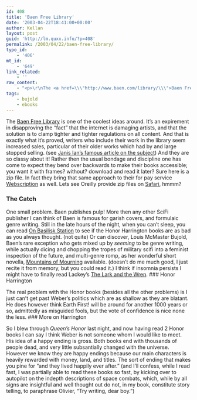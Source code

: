```yaml
---
id: 408
title: 'Baen Free Library'
date: '2003-04-22T18:41:00+00:00'
author: Kellan
layout: post
guid: 'http://lm.quxx.info/?p=408'
permalink: /2003/04/22/baen-free-library/
typo_id:
    - '406'
mt_id:
    - '649'
link_related:
    - ''
raw_content:
    - "<p>\r\nThe <a href=\\\"http://www.baen.com/library/\\\">Baen Free Library</a> is one of the coolest ideas around.  It\\'s an expirement in disapproving the \\\"fact\\\" that the internet is damaging artists, and that the solution is to clamp tighter and tighter regulations on all content.  And that is exactly what it\\'s proved, writers who include their work in the library seem increased sales, particular of their older works which had by and large stopped selling. (see <a href=\\\"http://www.janisian.com/article-internet_debacle.html\\\">Janis Ian\\'s famous article on the subject</a>)  And they are so classy about it!  Rather then the usual bondage and discipline one has come to expect they bend over backwards to make their books accessible; you want it with frames?  without?  download and read it later?  Sure here is a zip file.  In fact they bring that same approach to their for pay service \r\n<a href=\\\"http://www.webscription.net/\\\">Webscription</a> as well.  Lets see Oreilly provide zip files on \r\n<a href=\\\"http://safari.oreilly.com/\\\">Safari</a>, hmmm?\r\n</p>\r\n<p>\r\n<h3>The Catch</h3>\r\nOne small problem.  Baen publishes pulp!  More then any other SciFi publisher I can think of Baen is famous for garish covers, and formulaic genre writing.  Still in the late hours of the night, when you can\\'t sleep, you can read <a href=\\\"http://www.baen.com/library/067157793X/067157793X.htm\\\">On Basilisk Station</a> to see if the Honor Harrington books are as bad as you always thought. (not quite)  Or can discover, Louis McMaster Bujold,  Baen\\'s rare exception who gets mixed up by <em>seeming</em> to be genre writing, while actually dicing and chopping the tropes of military scifi into a feminist inspection of the future, and multi-genre romp, as her wonderful short novella, <a href=\\\"http://www.baen.com/library/1011250002/1011250002___1.htm\\\">Mountains of Mourning</a> available. (doesn\\'t do me much good, I just recite it from memory, but you could read it.)  I think if insomnia persists I might have to finally read Lackey\\'s <a href=\\\"http://www.baen.com/library/0671720996/0671720996.htm\\\">The Lark and the Wren</a>.\r\n</p>\r\n<p>\r\n<h3>Honor Harrington</h3>\r\nThe real problem with the Honor books (besides all the other problems) is I just can\\'t get past Weber\\'s politics which are as shallow as they are blatant.  He does however think Earth First! will be around for another 1000 years or so, admittedly as misguided fools, but the vote of confidence is nice none the less.\r\n</p>\r\n<p>\r\n<h3>More on Harrington</h3>\r\nSo I blew through <cite>Queen\\'s Honor</cite> last night, and now having read 2 Honor books I can say I think Weber is not someone whom I would like to meet.  His idea of a happy ending is gross.  Both books end with thousands of people dead, and very little subsantially changed with the universe.  However we know they are happy endings because our main characters is heavily rewarded with money, land, and titles.   The sort of ending that makes you pine for \\\"and they lived happily ever after.\\\"  (and I\\'ll confess, while I read fast, I was partially able to read these books so fast, by kicking over to autopilot on the indepth descriptions of space combats, which, while by all signs are insightful and well thought out do not, in my book, constitute story telling, to paraphrase Olivier, \\\"Try writing, dear boy.\\\")\r\n</p>"
tags:
    - bujold
    - ebooks
---
```


The [Baen Free Library](http://www.baen.com/library/) is one of the coolest ideas around. It’s an expirement in disapproving the “fact” that the internet is damaging artists, and that the solution is to clamp tighter and tighter regulations on all content. And that is exactly what it’s proved, writers who include their work in the library seem increased sales, particular of their older works which had by and large stopped selling. (see [Janis Ian’s famous article on the subject](http://www.janisian.com/article-internet_debacle.html)) And they are so classy about it! Rather then the usual bondage and discipline one has come to expect they bend over backwards to make their books accessible; you want it with frames? without? download and read it later? Sure here is a zip file. In fact they bring that same approach to their for pay service [Webscription](http://www.webscription.net/) as well. Lets see Oreilly provide zip files on [Safari](http://safari.oreilly.com/), hmmm?

### The Catch

One small problem. Baen publishes pulp! More then any other SciFi publisher I can think of Baen is famous for garish covers, and formulaic genre writing. Still in the late hours of the night, when you can’t sleep, you can read [On Basilisk Station](http://www.baen.com/library/067157793X/067157793X.htm) to see if the Honor Harrington books are as bad as you always thought. (not quite) Or can discover, Louis McMaster Bujold, Baen’s rare exception who gets mixed up by *seeming* to be genre writing, while actually dicing and chopping the tropes of military scifi into a feminist inspection of the future, and multi-genre romp, as her wonderful short novella, [Mountains of Mourning](http://www.baen.com/library/1011250002/1011250002___1.htm) available. (doesn’t do me much good, I just recite it from memory, but you could read it.) I think if insomnia persists I might have to finally read Lackey’s [The Lark and the Wren](http://www.baen.com/library/0671720996/0671720996.htm). ### Honor Harrington

The real problem with the Honor books (besides all the other problems) is I just can’t get past Weber’s politics which are as shallow as they are blatant. He does however think Earth First! will be around for another 1000 years or so, admittedly as misguided fools, but the vote of confidence is nice none the less. ### More on Harrington

So I blew through <cite>Queen’s Honor</cite> last night, and now having read 2 Honor books I can say I think Weber is not someone whom I would like to meet. His idea of a happy ending is gross. Both books end with thousands of people dead, and very little subsantially changed with the universe. However we know they are happy endings because our main characters is heavily rewarded with money, land, and titles. The sort of ending that makes you pine for “and they lived happily ever after.” (and I’ll confess, while I read fast, I was partially able to read these books so fast, by kicking over to autopilot on the indepth descriptions of space combats, which, while by all signs are insightful and well thought out do not, in my book, constitute story telling, to paraphrase Olivier, “Try writing, dear boy.”) 